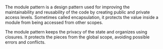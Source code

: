 The module pattern is a design pattern used for improving the maintainability and reusability of the code by creating public and private access levels. Sometimes called encapsulation, it protects the value inside a module from being accessed from other scopes.

The module pattern keeps the privacy of the state and organizes using closures. It protects the pieces from the global scope, avoiding possible errors and conflicts.